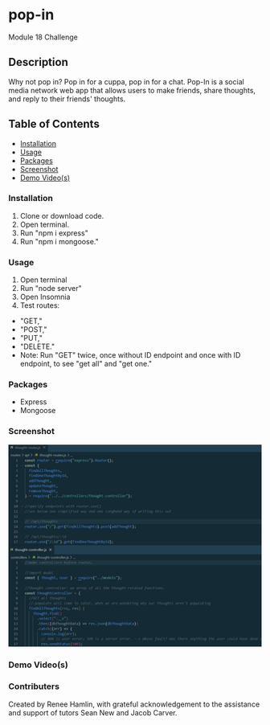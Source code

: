 # pop-in

Module 18 Challenge

## Description

Why not pop in? Pop in for a cuppa, pop in for a chat. Pop-In is a social media network web app that allows users to make friends, share thoughts, and reply to their friends' thoughts.

## Table of Contents

- [Installation](#installation)
- [Usage](#usage)
- [Packages](#packages)
- [Screenshot](#screenshot)
- [Demo Video(s)](#demo-videos)

### Installation

1. Clone or download code.
2. Open terminal.
3. Run "npm i express"
4. Run "npm i mongoose."

### Usage

1. Open terminal
2. Run "node server"
3. Open Insomnia
4. Test routes:

- "GET,"
- "POST,"
- "PUT,"
- "DELETE."
- Note: Run "GET" twice, once without ID endpoint and once with ID endpoint, to see "get all" and "get one."

### Packages

- Express
- Mongoose

### Screenshot

![Screenshot](pop-in-ss.png)

### Demo Video(s)


### Contributers

Created by Renee Hamlin, with grateful acknowledgement to the assistance and support of tutors Sean New and Jacob Carver.